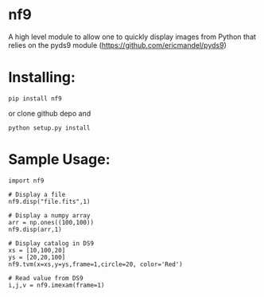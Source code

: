 # nf9

A high level module to allow one to quickly display images from Python that relies on the pyds9 module (https://github.com/ericmandel/pyds9)


# Installing: #
```
pip install nf9
```

or clone github depo and
```
python setup.py install
```

# Sample Usage: #
```
import nf9

# Display a file
nf9.disp("file.fits",1)

# Display a numpy array
arr = np.ones((100,100))
nf9.disp(arr,1)

# Display catalog in DS9
xs = [10,100,20]
ys = [20,20,100]
nf9.tvm(x=xs,y=ys,frame=1,circle=20, color='Red')

# Read value from DS9
i,j,v = nf9.imexam(frame=1) 
```